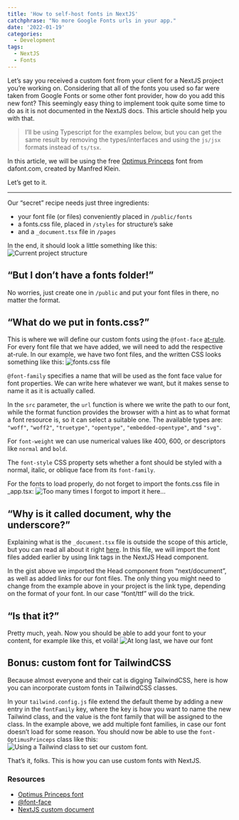 ```yaml
---
title: 'How to self-host fonts in NextJS'
catchphrase: "No more Google Fonts urls in your app."
date: '2022-01-19'
categories:
  - Development
tags:
  - NextJS
  - Fonts
---
```


Let’s say you received a custom font from your client for a NextJS project you’re working on. Considering that all of the fonts you used so far were taken from Google Fonts or some other font provider, how do you add this new font? This seemingly easy thing to implement took quite some time to do as it is not documented in the NextJS docs. This article should help you with that.

> I’ll be using Typescript for the examples below, but you can get the same result by removing the types/interfaces and using the `js/jsx` formats instead of `ts/tsx`.

In this article, we will be using the free [Optimus Princeps](https://www.dafont.com/optimusprinceps.font) font from dafont.com, created by Manfred Klein.

Let’s get to it.

---

Our “secret” recipe needs just three ingredients:
- your font file (or files) conveniently placed in `/public/fonts`
- a fonts.css file, placed in `/styles` for structure’s sake
- and a `_document.tsx` file in `/pages`

In the end, it should look a little something like this:
![Current project structure](/assets/images/how-to-self-host-fonts-in-nextjs-1.png "Current project structure")

## “But I don’t have a fonts folder!”
No worries, just create one in `/public` and put your font files in there, no matter the format.

## “What do we put in fonts.css?”
This is where we will define our custom fonts using the `@font-face` [at-rule](https://developer.mozilla.org/en-US/docs/Web/CSS/@font-face). For every font file that we have added, we will need to add the respective at-rule. In our example, we have two font files, and the written CSS looks something like this:
![fonts.css file](/assets/images/how-to-self-host-fonts-in-nextjs-2.png "fonts.css file")

`@font-family` specifies a name that will be used as the font face value for font properties. We can write here whatever we want, but it makes sense to name it as it is actually called.

In the `src` parameter, the `url` function is where we write the path to our font, while the format function provides the browser with a hint as to what format a font resource is, so it can select a suitable one. The available types are: `"woff"`, `"woff2"`, `"truetype"`, `"opentype"`, `"embedded-opentype"`, and `"svg"`.

For `font-weight` we can use numerical values like 400, 600, or descriptors like `normal` and `bold`.

The `font-style` CSS property sets whether a font should be styled with a normal, italic, or oblique face from its `font-family`.

For the fonts to load properly, do not forget to import the fonts.css file in _app.tsx:
![Too many times I forgot to import it here…](/assets/images/how-to-self-host-fonts-in-nextjs-3.png "Too many times I forgot to import it here…")

## “Why is it called document, why the underscore?”
Explaining what is the `_document.tsx` file is outside the scope of this article, but you can read all about it right [here](https://nextjs.org/docs/advanced-features/custom-document). In this file, we will import the font files added earlier by using link tags in the NextJS Head component.
<script src="https://gist.github.com/EugenVolosciuc/10fa29021fda5196ef7fc7d3987ab073.js"></script>

In the gist above we imported the Head component from “next/document”, as well as added links for our font files. The only thing you might need to change from the example above in your project is the link type, depending on the format of your font. In our case “font/ttf” will do the trick.

## “Is that it?”

Pretty much, yeah. Now you should be able to add your font to your content, for example like this, et voilà!
![At long last, we have our font](/assets/images/how-to-self-host-fonts-in-nextjs-4.png "At long last, we have our font")

## Bonus: custom font for TailwindCSS
Because almost everyone and their cat is digging TailwindCSS, here is how you can incorporate custom fonts in TailwindCSS classes.
<script src="https://gist.github.com/EugenVolosciuc/e759222dc3f5d00ec29d054f57f1ff48.js"></script>

In your `tailwind.config.js` file extend the default theme by adding a new entry in the `fontFamily` key, where the key is how you want to name the new Tailwind class, and the value is the font family that will be assigned to the class. In the example above, we add multiple font families, in case our font doesn’t load for some reason. You should now be able to use the `font-OptimusPrinceps` class like this:
![Using a Tailwind class to set our custom font.](/assets/images/how-to-self-host-fonts-in-nextjs-4.png "Using a Tailwind class to set our custom font.")

That’s it, folks. This is how you can use custom fonts with NextJS.

### Resources
- [Optimus Princeps font](https://www.dafont.com/optimusprinceps.font)
- [@font-face](https://developer.mozilla.org/en-US/docs/Web/CSS/@font-face)
- [NextJS custom document](https://nextjs.org/docs/advanced-features/custom-document)